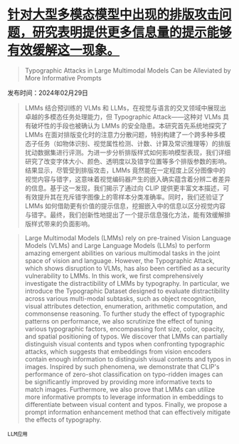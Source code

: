 # [针对大型多模态模型中出现的排版攻击问题，研究表明提供更多信息量的提示能够有效缓解这一现象。](https://arxiv.org/abs/2402.19150)

> Typographic Attacks in Large Multimodal Models Can be Alleviated by More Informative Prompts

发布时间：2024年02月29日

> LMMs 结合预训练的 VLMs 和 LLMs，在视觉与语言的交叉领域中展现出卓越的多模态任务处理能力，但 Typographic Attack——这种对 VLMs 具有破坏性的手段也被确认为 LMMs 的安全隐患。本研究首先系统地探究了 LMMs 在面对排版变化时的注意力分散问题，特别构建了一个跨多种多模态子任务（如物体识别、视觉属性检测、计数、计算及常识推理等）的排版扰动数据集进行评测。为进一步分析排版样式如何影响模型表现，我们详细研究了改变字体大小、颜色、透明度以及错字位置等多个排版参数的影响。结果显示，尽管受到排版攻击，LMMs 竟然能在一定程度上区分图像中的视觉内容与错字，这意味着视觉编码器产生的嵌入确实蕴含着分辨二者差异的信息。基于这一发现，我们揭示了通过向 CLIP 提供更丰富文本描述，可有效提升其在充斥错字图像上的零样本分类准确率。同时，我们还验证了 LMMs 如何借助更有价值的提示信息，挖掘嵌入中的信息以区分视觉内容与错字。最终，我们创新性地提出了一个提示信息强化方法，能有效缓解排版样式带来的负面影响。

> Large Multimodal Models (LMMs) rely on pre-trained Vision Language Models (VLMs) and Large Language Models (LLMs) to perform amazing emergent abilities on various multimodal tasks in the joint space of vision and language. However, the Typographic Attack, which shows disruption to VLMs, has also been certified as a security vulnerability to LMMs. In this work, we first comprehensively investigate the distractibility of LMMs by typography. In particular, we introduce the Typographic Dataset designed to evaluate distractibility across various multi-modal subtasks, such as object recognition, visual attributes detection, enumeration, arithmetic computation, and commonsense reasoning. To further study the effect of typographic patterns on performance, we also scrutinize the effect of tuning various typographic factors, encompassing font size, color, opacity, and spatial positioning of typos. We discover that LMMs can partially distinguish visual contents and typos when confronting typographic attacks, which suggests that embeddings from vision encoders contain enough information to distinguish visual contents and typos in images. Inspired by such phenomena, we demonstrate that CLIP's performance of zero-shot classification on typo-ridden images can be significantly improved by providing more informative texts to match images. Furthermore, we also prove that LMMs can utilize more informative prompts to leverage information in embeddings to differentiate between visual content and typos. Finally, we propose a prompt information enhancement method that can effectively mitigate the effects of typography.

`LLM应用`